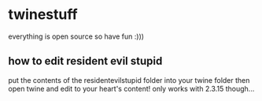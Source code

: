 # twinestuff
everything is open source so have fun :)))

## how to edit resident evil stupid
put the contents of the residentevilstupid folder into your twine folder then open twine and edit to your heart's content!
only works with 2.3.15 though...
